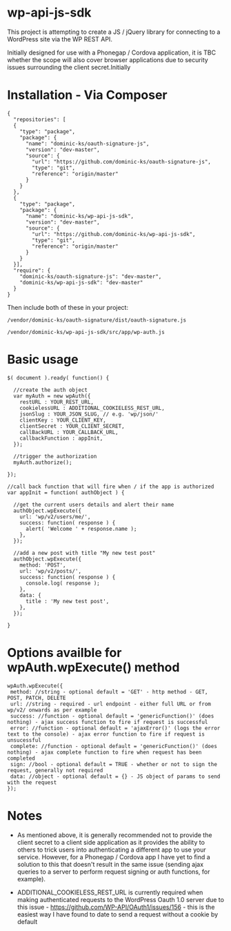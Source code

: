 # wp-api-js-sdk

This project is attempting to create a JS / jQuery library for connecting to a WordPress site via the WP REST API.

Initially designed for use with a Phonegap / Cordova application, it is TBC whether the scope will also cover browser applications due to security issues surrounding the client secret.Initially

# Installation - Via Composer

```
{
  "repositories": [
  {
    "type": "package",
    "package": {
      "name": "dominic-ks/oauth-signature-js",
      "version": "dev-master",
      "source": {
        "url": "https://github.com/dominic-ks/oauth-signature-js",
        "type": "git",
        "reference": "origin/master"
      }
    }
  },
  {
    "type": "package",
    "package": {
      "name": "dominic-ks/wp-api-js-sdk",
      "version": "dev-master",
      "source": {
        "url": "https://github.com/dominic-ks/wp-api-js-sdk",
        "type": "git",
        "reference": "origin/master"
      }
    }
  }],
  "require": {
    "dominic-ks/oauth-signature-js": "dev-master",
    "dominic-ks/wp-api-js-sdk": "dev-master"
  }
}
```
Then include both of these in your project:
```
/vendor/dominic-ks/oauth-signature/dist/oauth-signature.js
```
```
/vendor/dominic-ks/wp-api-js-sdk/src/app/wp-auth.js
```

# Basic usage

```
$( document ).ready( function() {

  //create the auth object
  var myAuth = new wpAuth({
    restURL : YOUR_REST_URL,
    cookielessURL : ADDITIONAL_COOKIELESS_REST_URL,
    jsonSlug : YOUR_JSON_SLUG, // e.g. 'wp/json/'
    clientKey : YOUR_CLIENT_KEY,
    clientSecret : YOUR_CLIENT_SECRET,
    callBackURL : YOUR_CALLBACK_URL,
    callbackFunction : appInit,
  });

  //trigger the authorization
  myAuth.authorize();

});

//call back function that will fire when / if the app is authorized
var appInit = function( authObject ) {

  //get the current users details and alert their name
  authObject.wpExecute({
    url: 'wp/v2/users/me/',
    success: function( response ) {
      alert( 'Welcome ' + response.name );
    },
  });

  //add a new post with title "My new test post"
  authObject.wpExecute({
    method: 'POST',
    url: 'wp/v2/posts/',
    success: function( response ) {
      console.log( response );
    },
    data: {
      title : 'My new test post',
    },
  });

}
```

 # Options availble for wpAuth.wpExecute() method
 ```
 wpAuth.wpExecute({
  method: //string - optional default = 'GET' - http method - GET, POST, PATCH, DELETE
  url: //string - required - url endpoint - either full URL or from wp/v2/ onwards as per example
  success: //function - optional default = 'genericFunction()' (does nothing) - ajax success function to fire if request is successful
  error: //function - optional default = 'ajaxError()' (logs the error text to the console) - ajax error function to fire if request is unsucessful
  complete: //function - optional default = 'genericFunction()' (does nothing) - ajax complete function to fire when request has been completed
  sign: //bool - optional default = TRUE - whether or not to sign the request, generally not required
  data: //object - optional default = {} - JS object of params to send with the request
 });
 ```
  
 # Notes
   - As mentioned above, it is generally recommended not to provide the client secret to a client side application as it provides the ability to others to trick users into authenticating a different app to use your service. However, for a Phonegap / Cordova app I have yet to find a solution to this that doesn't result in the same issue (sending ajax queries to a server to perform request signing or auth functions, for example).
  
   - ADDITIONAL_COOKIELESS_REST_URL is currently required when making authenticated requests to the WordPress Oauth 1.0 server due to this issue - https://github.com/WP-API/OAuth1/issues/156 - this is the easiest way I have found to date to send a request without a cookie by default
